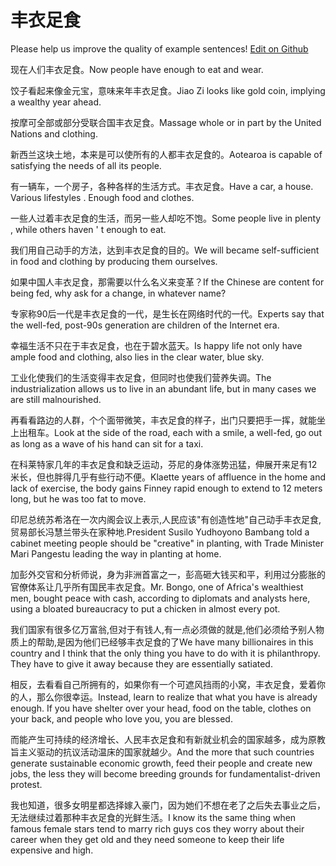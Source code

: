 # 丰衣足食

Please help us improve the quality of example sentences! [Edit on Github](https://github.com/jiyushe/jiyu-example-sentence-source/blob/main/chinese/fengyizushi.md)

<p><span class="chinese">现在人们丰衣足食。</span><span class="english">Now people have enough to eat and wear.</span></p>

<p><span class="chinese">饺子看起来像金元宝，意味来年丰衣足食。</span><span class="english">Jiao Zi looks like gold coin, implying a wealthy year ahead.</span></p>

<p><span class="chinese">按摩可全部或部分受联合国丰衣足食。</span><span class="english">Massage whole or in part by the United Nations and clothing.</span></p>

<p><span class="chinese">新西兰这块土地，本来是可以使所有的人都丰衣足食的。</span><span class="english">Aotearoa is capable of satisfying the needs of all its people.</span></p>

<p><span class="chinese">有一辆车，一个房子，各种各样的生活方式。丰衣足食。</span><span class="english">Have a car, a house. Various lifestyles . Enough food and clothes.</span></p>

<p><span class="chinese">一些人过着丰衣足食的生活，而另一些人却吃不饱。</span><span class="english">Some people live in plenty , while others haven ' t enough to eat.</span></p>

<p><span class="chinese">我们用自己动手的方法，达到丰衣足食的目的。</span><span class="english">We will became self-sufficient in food and clothing by producing them ourselves.</span></p>

<p><span class="chinese">如果中国人丰衣足食，那需要以什么名义来变革？</span><span class="english">If the Chinese are content for being fed, why ask for a change, in whatever name?</span></p>

<p><span class="chinese">专家称90后一代是丰衣足食的一代，是生长在网络时代的一代。</span><span class="english">Experts say that the well-fed, post-90s generation are children of the Internet era.</span></p>

<p><span class="chinese">幸福生活不只在于丰衣足食，也在于碧水蓝天。</span><span class="english">Is happy life not only have ample food and clothing, also lies in the clear water, blue sky.</span></p>

<p><span class="chinese">工业化使我们的生活变得丰衣足食，但同时也使我们营养失调。</span><span class="english">The industrialization allows us to live in an abundant life, but in many cases we are still malnourished.</span></p>

<p><span class="chinese">再看看路边的人群，个个面带微笑，丰衣足食的样子，出门只要把手一挥，就能坐上出租车。</span><span class="english">Look at the side of the road, each with a smile, a well-fed, go out as long as a wave of his hand can sit for a taxi.</span></p>

<p><span class="chinese">在科莱特家几年的丰衣足食和缺乏运动，芬尼的身体涨势迅猛，伸展开来足有12米长，但也胖得几乎有些行动不便。</span><span class="english">Klaette years of affluence in the home and lack of exercise, the body gains Finney rapid enough to extend to 12 meters long, but he was too fat to move.</span></p>

<p><span class="chinese">印尼总统苏希洛在一次内阁会议上表示,人民应该"有创造性地"自己动手丰衣足食,贸易部长冯慧兰带头在家种地.</span><span class="english">President Susilo Yudhoyono Bambang told a cabinet meeting people should be "creative" in planting, with Trade Minister Mari Pangestu leading the way in planting at home.</span></p>

<p><span class="chinese">加彭外交官和分析师说，身为非洲首富之一，彭高砸大钱买和平，利用过分膨胀的官僚体系让几乎所有国民丰衣足食。</span><span class="english">Mr. Bongo, one of Africa's wealthiest men, bought peace with cash, according to diplomats and analysts here, using a bloated bureaucracy to put a chicken in almost every pot.</span></p>

<p><span class="chinese">我们国家有很多亿万富翁,但对于有钱人,有一点必须做的就是,他们必须给予别人物质上的帮助,是因为他们已经够丰衣足食的了</span><span class="english">We have many billionaires in this country and I think that the only thing you have to do with it is philanthropy. They have to give it away because they are essentially satiated.</span></p>

<p><span class="chinese">相反，去看看自己所拥有的，如果你有一个可遮风挡雨的小窝，丰衣足食，爱着你的人，那么你很幸运。</span><span class="english">Instead, learn to realize that what you have is already enough. If you have shelter over your head, food on the table, clothes on your back, and people who love you, you are blessed.</span></p>

<p><span class="chinese">而能产生可持续的经济增长、人民丰衣足食和有新就业机会的国家越多，成为原教旨主义驱动的抗议活动温床的国家就越少。</span><span class="english">And the more that such countries generate sustainable economic growth, feed their people and create new jobs, the less they will become breeding grounds for fundamentalist-driven protest.</span></p>

<p><span class="chinese">我也知道，很多女明星都选择嫁入豪门，因为她们不想在老了之后失去事业之后，无法继续过着那种丰衣足食的光鲜生活。</span><span class="english">I know its the same thing when famous female stars tend to marry rich guys cos they worry about their career when they get old and they need someone to keep their life expensive and high.</span></p>

